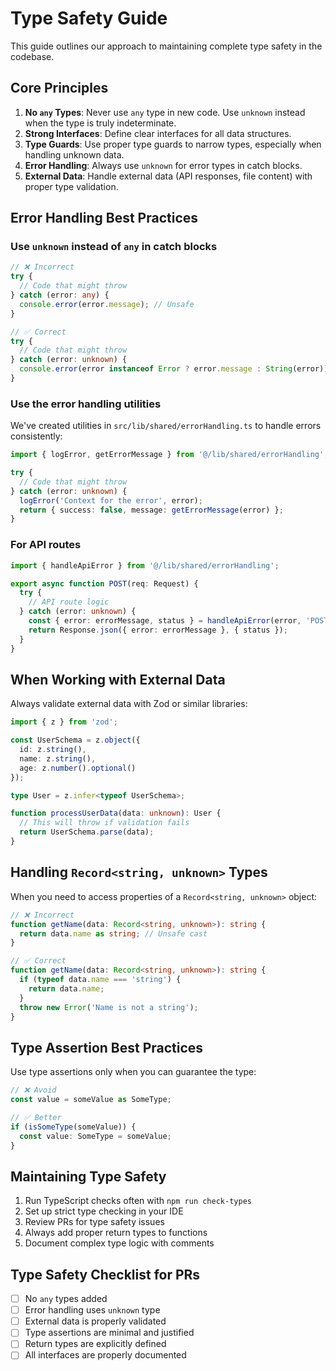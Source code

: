 # Type Safety Guide

This guide outlines our approach to maintaining complete type safety in the codebase.

## Core Principles

1. **No `any` Types**: Never use `any` type in new code. Use `unknown` instead when the type is truly indeterminate.
2. **Strong Interfaces**: Define clear interfaces for all data structures.
3. **Type Guards**: Use proper type guards to narrow types, especially when handling unknown data.
4. **Error Handling**: Always use `unknown` for error types in catch blocks.
5. **External Data**: Handle external data (API responses, file content) with proper type validation.

## Error Handling Best Practices

### Use `unknown` instead of `any` in catch blocks

```typescript
// ❌ Incorrect
try {
  // Code that might throw
} catch (error: any) {
  console.error(error.message); // Unsafe
}

// ✅ Correct
try {
  // Code that might throw
} catch (error: unknown) {
  console.error(error instanceof Error ? error.message : String(error));
}
```

### Use the error handling utilities

We've created utilities in `src/lib/shared/errorHandling.ts` to handle errors consistently:

```typescript
import { logError, getErrorMessage } from '@/lib/shared/errorHandling';

try {
  // Code that might throw
} catch (error: unknown) {
  logError('Context for the error', error);
  return { success: false, message: getErrorMessage(error) };
}
```

### For API routes

```typescript
import { handleApiError } from '@/lib/shared/errorHandling';

export async function POST(req: Request) {
  try {
    // API route logic
  } catch (error: unknown) {
    const { error: errorMessage, status } = handleApiError(error, 'POST /api/endpoint');
    return Response.json({ error: errorMessage }, { status });
  }
}
```

## When Working with External Data

Always validate external data with Zod or similar libraries:

```typescript
import { z } from 'zod';

const UserSchema = z.object({
  id: z.string(),
  name: z.string(),
  age: z.number().optional()
});

type User = z.infer<typeof UserSchema>;

function processUserData(data: unknown): User {
  // This will throw if validation fails
  return UserSchema.parse(data);
}
```

## Handling `Record<string, unknown>` Types

When you need to access properties of a `Record<string, unknown>` object:

```typescript
// ❌ Incorrect
function getName(data: Record<string, unknown>): string {
  return data.name as string; // Unsafe cast
}

// ✅ Correct
function getName(data: Record<string, unknown>): string {
  if (typeof data.name === 'string') {
    return data.name;
  }
  throw new Error('Name is not a string');
}
```

## Type Assertion Best Practices

Use type assertions only when you can guarantee the type:

```typescript
// ❌ Avoid
const value = someValue as SomeType;

// ✅ Better
if (isSomeType(someValue)) {
  const value: SomeType = someValue;
}
```

## Maintaining Type Safety

1. Run TypeScript checks often with `npm run check-types`
2. Set up strict type checking in your IDE
3. Review PRs for type safety issues
4. Always add proper return types to functions
5. Document complex type logic with comments

## Type Safety Checklist for PRs

- [ ] No `any` types added
- [ ] Error handling uses `unknown` type
- [ ] External data is properly validated
- [ ] Type assertions are minimal and justified
- [ ] Return types are explicitly defined
- [ ] All interfaces are properly documented 